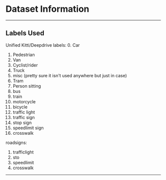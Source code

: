 # Dataset Information

---

## Labels Used

Unified Kitti/Deepdrive labels:
0. Car
1. Pedestrian
2. Van
3. Cyclist/rider
4. Truck
5. misc (pretty sure it isn't used anywhere but just in case)
6. Tram
7. Person sitting
8. bus
9. train
10. motorcycle
11. bicycle
12. traffic light
13. traffic sign
14. stop sign
15. speedlimit sign
16. crosswalk

roadsigns:
1. trafficlight
2. sto
3. speedlimit
4. crosswalk
---




